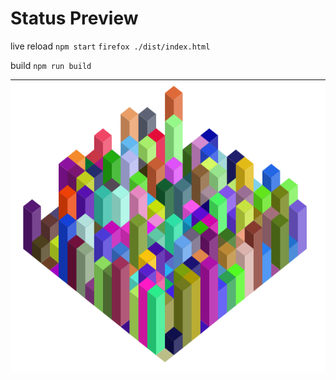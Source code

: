 Status Preview
===

live reload
`npm start`
`firefox ./dist/index.html`

build
`npm run build`

![](./src/resources/isostatus.png)